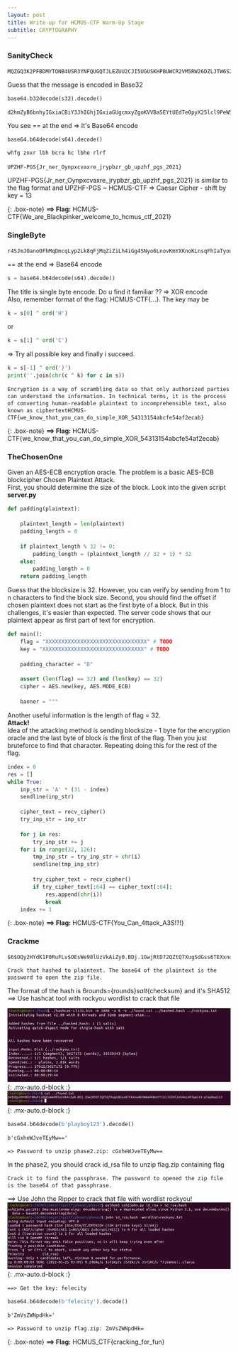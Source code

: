 ```yaml
---
layout: post
title: Write-up for HCMUS-CTF Warm-Up Stage
subtitle: CRYPTOGRAPHY
---
```

### SanityCheck
```
MQZGQ3K2PFBDMYTONB4USR3YNFQUGQTJLEZUU2CJI5UGUSKHPBUWCR2VM5RW26DZLJTW6S2WKZBGCU2FLF2FKRLEKRSTA4DZLAZDK3DDNQ4VAZKXGV3WKR2OGJMVQ2DZLJLDS4LDNZWHOWLOOB4VQMTENFMDGVTXMVWWQ3KYGNBG4YZRHB4U2RCJPBTFCPJ5  
```
Guess that the message is encoded in Base32
```python
base64.b32decode(s32).decode()
```
```
d2hmZyB6bnhyIGxiaCBiY3JhIGhjIGxiaGUgcmxyZgoKVVBaSEYtUEdTe0pyX25lcl9PeW5weGN2YXhyZV9qcnlwYnpyX2diX3VwemhmX3Bnc18yMDIxfQ==
```
You see == at the end => It's Base64 encode
```python
base64.b64decode(s64).decode()
```
```
whfg znxr lbh bcra hc lbhe rlrf

UPZHF-PGS{Jr_ner_Oynpxcvaxre_jrypbzr_gb_upzhf_pgs_2021}
```
UPZHF-PGS{Jr_ner_Oynpxcvaxre_jrypbzr_gb_upzhf_pgs_2021} is similar to the flag format and UPZHF-PGS ~ HCMUS-CTF => Caesar Cipher - shift by key = 13

{: .box-note}
**==> Flag:** HCMUS-CTF{We_are_Blackpinker_welcome_to_hcmus_ctf_2021}

### SingleByte
```
r4SJmJOanoOFhMqDmcqLyp2Lk8qFjMqZiZiLh4iGg4SNyo6LnovKmYXKnoKLnsqFhIaTyoufnoKFmIOQj47KmouYnoOPmcqJi4TKn4SOj5iZnouEjsqego/Kg4SMhZiHi56DhYTEyqOEyp6PiYKEg4mLhsqej5iHmcbKg57Kg5nKnoKPypqYhYmPmZnKhYzKiYWEnI+YnoOEjcqCn4eLhMeYj4uOi4iGj8qahouDhJ6Pkp7KnoXKg4SJhYeamI+Cj4SZg4iGj8qej5KexsqLhpmFyoGEhZ2EyouZyomDmoKPmJ6Pkp6iqae/ucepvqyRnY+1gYSFnbWegouetZOFn7WJi4S1joW1mYOHmoaPtbKluLXf3tnb2dvf3ouIiYyP396LjNiPiYuIlw==
```
== at the end => Base64 encode
```python
s = base64.b64decode(s64).decode()
```
The title is single byte encode. Do u find it familiar ?? => XOR encode  
Also, remember format of the flag: HCMUS-CTF{...}. The key may be
```python
k = s[0] ^ ord('H')
```
or 
```python
k = s[1] ^ ord('C')
```
=> Try all possible key and finally i succeed.

```python
k = s[-1] ^ ord('}')
print(''.join(chr(c ^ k) for c in s))
```

```
Encryption is a way of scrambling data so that only authorized parties can understand the information. In technical terms, it is the process of converting human-readable plaintext to incomprehensible text, also known as ciphertextHCMUS-CTF{we_know_that_you_can_do_simple_XOR_54313154abcfe54af2ecab}
```


{: .box-note}
**==> Flag:** HCMUS-CTF{we_know_that_you_can_do_simple_XOR_54313154abcfe54af2ecab}

### TheChosenOne
Given an AES-ECB encryption oracle. The problem is a basic AES-ECB blockcipher Chosen Plaintext Attack.  
First, you should determine the size of the block. Look into the given script **server.py**

```python
def padding(plaintext):

    plaintext_length = len(plaintext)
    padding_length = 0
    
    if plaintext_length % 32 != 0:
        padding_length = (plaintext_length // 32 + 1) * 32
    else:
        padding_length = 0
    return padding_length
```
Guess that the blocksize is 32. However, you can verify by sending from 1 to n characters to find the block size. 
Second, you should find the offset if chosen plaintext does not start as the first byte of a block. But in this challenges, it's easier than expected. The server code shows that our plaintext appear as first part of text for encryption.

```python
def main():
    flag = "XXXXXXXXXXXXXXXXXXXXXXXXXXXXXXXX" # TODO 
    key = "XXXXXXXXXXXXXXXXXXXXXXXXXXXXXXXX" # TODO
    
    padding_character = "D"
    
    assert (len(flag) == 32) and (len(key) == 32)
    cipher = AES.new(key, AES.MODE_ECB)

    banner = """
```

Another useful information is the length of flag = 32.  
**Attack!**  
Idea of the attacking method is sending blocksize - 1 byte for the encryption oracle and the last byte of block is the first of the flag. Then you just bruteforce to find that character. Repeating doing this for the rest of the flag.

```python
index = 0
res = []
while True:
    inp_str = 'A' * (31 - index)
    sendline(inp_str)

    cipher_text = recv_cipher()
    try_inp_str = inp_str

    for j in res:
        try_inp_str += j
    for i in range(32, 126):
        tmp_inp_str = try_inp_str + chr(i)
        sendline(tmp_inp_str)

        try_cipher_text = recv_cipher()
        if try_cipher_text[:64] == cipher_text[:64]:
            res.append(chr(i))
            break
    index += 1
```

{: .box-note}
**==> Flag:** HCMUS-CTF{You_Can_4ttack_A3S!?!}  


### Crackme
```
$6$OQy2HYdK1F0RuFLv$OEsWe98lUzVkAiZy0.BDj.1GwjRtD72QZtQ7XugSdGss6TEXxnu4b3NWaVKBoSFtJ/LlG59l2sh4nLUPIqeLV1
```
```
Crack that hashed to plaintext. The base64 of the plaintext is the password to open the zip file.
```
The format of the hash is $6$rounds={rounds}${salt}${checksum} and it's SHA512  
*==>* Use hashcat tool with rockyou wordlist to crack that file

![hash1](/assets/img/hash1.png){: .mx-auto.d-block :}
![hash2](/assets/img/hash2.png){: .mx-auto.d-block :}

```python
base64.b64decode(b'playboy123').decode()
```
```
b'cGxheWJveTEyMw=='
```
```
=> Password to unzip phase2.zip: cGxheWJveTEyMw==
```
In the phase2, you should crack id_rsa file to unzip flag.zip containing flag
```
Crack it to find the passphrase. The password to opened the zip file is the base64 of that passphrase.
```
*==>* Use John the Ripper to crack that file with wordlist rockyou!
![john](/assets/img/john.png){: .mx-auto.d-block :}
```
==> Get the key: felecity 
```
```python
base64.b64decode(b'felecity').decode()
```
```
b'ZmVsZWNpdHk='
```
```
=> Password to unzip flag.zip: ZmVsZWNpdHk=
```

{: .box-note}
**==> Flag:** HCMUS_CTF{cracking_for_fun}
